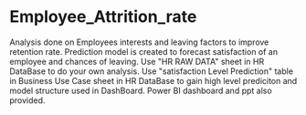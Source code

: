 # Employee_Attrition_rate
Analysis done on Employees interests and leaving factors to improve retention rate.
Prediction model is created to forecast satisfaction of an employee and chances of leaving.
Use "HR RAW DATA" sheet in HR DataBase to do your own analysis.
Use "satisfaction Level Prediction" table in Business Use Case sheet in HR DataBase to gain high level prediciton and model structure used in DashBoard.
Power BI dashboard and ppt also provided.
